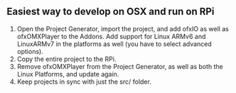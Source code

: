 ## Easiest way to develop on OSX and run on RPi
1. Open the Project Generator, import the project, and add ofxIO as well as ofxOMXPlayer to the Addons. Add support for Linux ARMv6 and LinuxARMv7 in the platforms as well (you have to select advanced options).
2. Copy the entire project to the RPi.
3. Remove ofxOMXPlayer from the Project Generator, as well as both the Linux Platforms, and update again.
4. Keep projects in sync with just the src/ folder.

